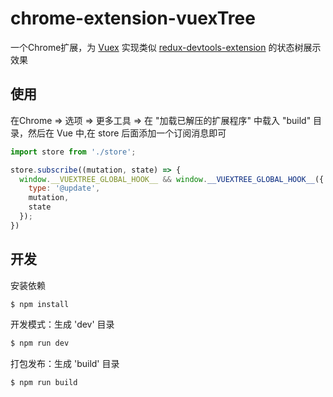 # chrome-extension-vuexTree

一个Chrome扩展，为 [Vuex](https://github.com/vuejs/vuex) 实现类似 [redux-devtools-extension](https://github.com/zalmoxisus/redux-devtools-extension) 的状态树展示效果

## 使用
在Chrome => 选项 => 更多工具 => 在 "加载已解压的扩展程序" 中载入 "build" 目录，然后在 Vue 中,在 store 后面添加一个订阅消息即可
```js
import store from './store';

store.subscribe((mutation, state) => {
  window.__VUEXTREE_GLOBAL_HOOK__ && window.__VUEXTREE_GLOBAL_HOOK__({
    type: '@update',
    mutation,
    state
  });
})

```

## 开发

安装依赖
```sh
$ npm install
```

开发模式：生成 'dev' 目录
```sh
$ npm run dev
```

打包发布：生成 'build' 目录
```sh
$ npm run build
```
